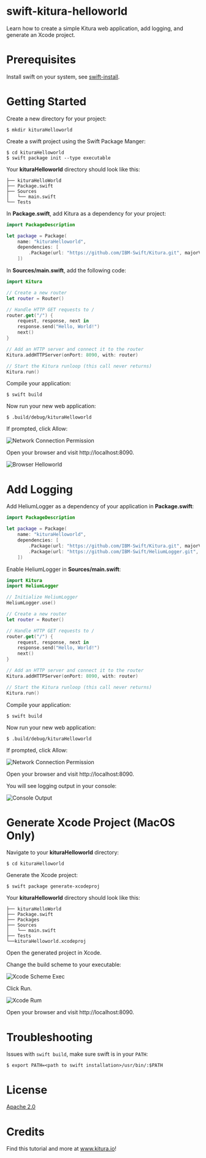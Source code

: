 # swift-kitura-helloworld

Learn how to create a simple Kitura web application, add logging, and generate an Xcode project.

# Prerequisites

Install swift on your system, see [swift-install](https://github.com/IBM/swift-install).

# Getting Started

Create a new directory for your project:

```
$ mkdir kituraHelloworld
```

Create a swift project using the Swift Package Manger:

```
$ cd kituraHelloworld
$ swift package init --type executable
```

Your **kituraHelloworld** directory should look like this:

```
├── kituraHelloWorld
├── Package.swift
├── Sources
│   └── main.swift
└── Tests
```

In **Package.swift**, add Kitura as a dependency for your project:

```swift
import PackageDescription

let package = Package(
    name: "kituraHelloworld",
    dependencies: [
        .Package(url: "https://github.com/IBM-Swift/Kitura.git", majorVersion: 1, minor: 6)
    ])
```

In **Sources/main.swift**, add the following code:

```swift
import Kitura

// Create a new router
let router = Router()

// Handle HTTP GET requests to /
router.get("/") {
    request, response, next in
    response.send("Hello, World!")
    next()
}

// Add an HTTP server and connect it to the router
Kitura.addHTTPServer(onPort: 8090, with: router)

// Start the Kitura runloop (this call never returns)
Kitura.run()
```

Compile your application:

```
$ swift build
```

Now run your new web application:

```
$ .build/debug/kituraHelloworld
```

If prompted, click Allow:

![Network Connection Permission](docs/swift-connection-prompt.png)

Open your browser and visit http://localhost:8090.

![Browser Helloworld](docs/swift-helloworld.png)

# Add Logging

Add HeliumLogger as a dependency of your application in **Package.swift**:

```swift
import PackageDescription

let package = Package(
    name: "kituraHelloworld",
    dependencies: [
        .Package(url: "https://github.com/IBM-Swift/Kitura.git", majorVersion: 1, minor: 6),
        .Package(url: "https://github.com/IBM-Swift/HeliumLogger.git", majorVersion: 1, minor: 6)
    ])
```

Enable HeliumLogger in **Sources/main.swift**:

```swift
import Kitura
import HeliumLogger

// Initialize HeliumLogger
HeliumLogger.use()

// Create a new router
let router = Router()

// Handle HTTP GET requests to /
router.get("/") {
    request, response, next in
    response.send("Hello, World!")
    next()
}

// Add an HTTP server and connect it to the router
Kitura.addHTTPServer(onPort: 8090, with: router)

// Start the Kitura runloop (this call never returns)
Kitura.run()
```

Compile your application:

```
$ swift build
```

Now run your new web application:

```
$ .build/debug/kituraHelloworld
```

If prompted, click Allow:

![Network Connection Permission](docs/swift-connection-prompt.png)

Open your browser and visit http://localhost:8090.

You will see logging output in your console:

![Console Output](docs/swift-logging.png)

# Generate Xcode Project (MacOS Only)

Navigate to your **kituraHelloworld** directory:

```
$ cd kituraHelloworld
```

Generate the Xcode project:

```
$ swift package generate-xcodeproj
```

Your **kituraHelloworld** directory should look like this:

```
├── kituraHelloWorld
├── Package.swift
├── Packages
├── Sources
│   └── main.swift
├── Tests
└──kituraHelloworld.xcodeproj
```

Open the generated project in Xcode.

Change the build scheme to your executable:

![Xcode Scheme Exec](docs/swift-xcode-exe.png)

Click Run.

![Xcode Rum](docs/swift-xcode-run.png)

Open your browser and visit http://localhost:8090.

# Troubleshooting

Issues with `swift build`, make sure swift is in your `PATH`:

```
$ export PATH=<path to swift installation>/usr/bin/:$PATH
```

# License
[Apache 2.0](LICENSE)

# Credits
Find this tutorial and more at www.kitura.io!
